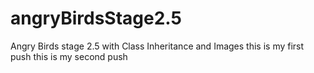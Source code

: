 # angryBirdsStage2.5
Angry Birds stage 2.5 with Class Inheritance and Images
this is my first push
this is my second push
